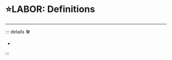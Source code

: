 # ⭐<labos>LABOR: Definitions</labos>

---

<!-- =================================================== -->
<!-- =================================================== -->
<!-- =================================================== -->
<!-- =================================================== -->
<!-- =================================================== -->
::: details 🛠

-

:::
